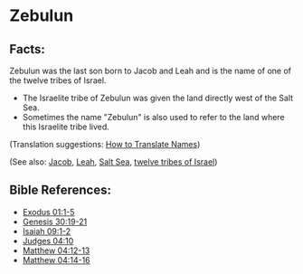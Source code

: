 # Zebulun #

## Facts: ##

Zebulun was the last son born to Jacob and Leah and is the name of one of the twelve tribes of Israel.

* The Israelite tribe of Zebulun was given the land directly west of the Salt Sea.
* Sometimes the name "Zebulun" is also used to refer to the land where this Israelite tribe lived.
  
(Translation suggestions: [How to Translate Names](en/ta-vol1/translate/man/translate-names))

(See also: [Jacob](../other/jacob.md), [Leah](../other/leah.md), [Salt Sea](../other/saltsea.md), [twelve tribes of Israel](../other/12tribesofisrael.md))

## Bible References: ##

* [Exodus 01:1-5](en/tn/exo/help/01/01)
* [Genesis 30:19-21](en/tn/gen/help/30/19)
* [Isaiah 09:1-2](en/tn/isa/help/09/01)
* [Judges 04:10](en/tn/jdg/help/04/10)
* [Matthew 04:12-13](en/tn/mat/help/04/12)
* [Matthew 04:14-16](en/tn/mat/help/04/14)